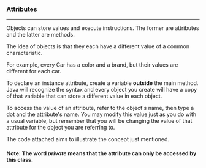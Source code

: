 ### Attributes

***

Objects can store values and execute instructions.
The former are attributes and the latter are methods.

The idea of objects is that they each have a different value of a common characteristic.

For example, every Car has a color and a brand, but their values are different for each car.

To declare an instance attribute, create a variable **outside** the main method.
Java will recognize the syntax and every object you create will have a copy of that variable that can store a different
value in each object.

To access the value of an attribute, refer to the object's name, then type a dot and the attribute's name.
You may modify this value just as you do with a usual variable, but remember that you will be
changing the value of that attribute for the object you are referring to.

The code attached aims to illustrate the concept just mentioned.

#### Note: The word *private* means that the attribute can only be accessed by this class.